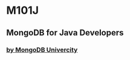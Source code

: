# M101J
## MongoDB for Java Developers
### <a href = https://university.mongodb.com/>by MongoDB Univercity</a>
